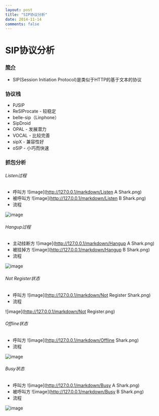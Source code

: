 ```yaml
---
layout: post
title: "SIP协议分析"
date: 2014-11-14
comments: false
---
```

# SIP协议分析


### [简介](http://www.ietf.org/rfc/rfc3261.txt)
* SIP(Session Initiation Protocol)是类似于HTTP的基于文本的协议

### 协议栈
* PJSIP
* ReSIProcate - 较稳定
* belle-sip（Linphone）
* SipDroid
* OPAL - 发展潜力
* VOCAL - 比较完善
* sipX - 兼容性好
* oSIP - 小巧而快速

### 抓包分析
###### Listen过程
* 呼叫方
![image](http://127.0.0.1/markdown/Listen A Shark.png)
* 被呼叫方
![image](http://127.0.0.1/markdown/Listen B Shark.png)
* 流程

![image](http://127.0.0.1/markdown/Listen.png)

###### Hangup过程
* 主动挂断方
![image](http://127.0.0.1/markdown/Hangup A Shark.png)
* 被挂掉方
![image](http://127.0.0.1/markdown/Hangup B Shark.png)
* 流程

![image](http://127.0.0.1/markdown/Hangup.png)

###### Not Register状态
* 呼叫方
![image](http://127.0.0.1/markdown/Not Register Shark.png)
* 流程

![image](http://127.0.0.1/markdown/Not Register.png)

###### Offline状态
* 呼叫方
![image](http://127.0.0.1/markdown/Offline Shark.png)
* 流程

![image](http://127.0.0.1/markdown/Offline.png)

###### Busy状态
* 呼叫方
![image](http://127.0.0.1/markdown/Busy A  Shark.png)
* 被呼叫方
![image](http://127.0.0.1/markdown/Busy B  Shark.png)
* 流程

![image](http://127.0.0.1/markdown/Busy.png)


